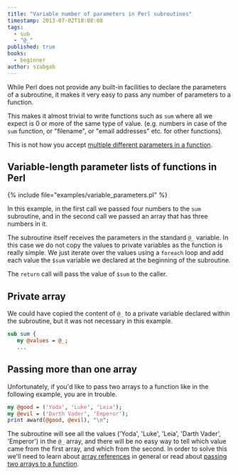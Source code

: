 ```yaml
---
title: "Variable number of parameters in Perl subroutines"
timestamp: 2013-07-02T18:08:08
tags:
  - sub
  - "@_"
published: true
books:
  - beginner
author: szabgab
---
```



While Perl does not provide any built-in facilities to declare the parameters of a subroutine,
it makes it very easy to pass any number of parameters to a function.

This makes it almost trivial to write functions such as `sum` where all we expect is 0 or more
of the same type of value. (e.g. numbers in case of the `sum` function, or "filename", or
"email addresses" etc. for other functions).

This is not how you accept [multiple different parameters in a function](/passing-multiple-parameters-to-a-function).


## Variable-length parameter lists of functions in Perl

{% include file="examples/variable_parameters.pl" %}

In this example, in the first call we passed four numbers to the `sum` subroutine, and in the second call
we passed an array that has three numbers in it.

The subroutine itself receives the parameters in the standard `@_` variable.
In this case we do not copy the values to private variables as the function is really simple.
We just iterate over the values using a `foreach` loop and add each value the `$sum` variable
we declared at the beginning of the subroutine.

The `return` call will pass the value of `$sum` to the caller.

## Private array

We could have copied the content of `@_` to a private variable declared within
the subroutine, but it was not necessary in this example.

```perl
sub sum {
   my @values = @_;
   ...
```


## Passing more than one array

Unfortunately, if you'd like to pass two arrays to a function like in the following example,
you are in trouble.

```perl
my @good = ('Yoda', 'Luke', 'Leia');
my @evil = ('Darth Vader', 'Emperor');
print award(@good, @evil), "\n";
```

The subroutine will see all the values ('Yoda', 'Luke', 'Leia', 'Darth Vader', 'Emperor')
in the `@_` array, and there will be no easy way to tell which value
came from the first array, and which from the second.
In order to solve this we'll need to learn about [array references](/array-references-in-perl)
in general or read about [passing two arrays to a function](/passing-two-arrays-to-a-function).

